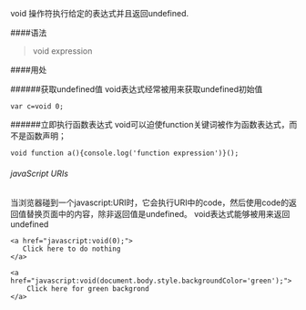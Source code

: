 void 操作符执行给定的表达式并且返回undefined.

####语法
> void expression

####用处

######获取undefined值
void表达式经常被用来获取undefined初始值
```
var c=void 0;
```
######立即执行函数表达式
void可以迫使function关键词被作为函数表达式，而不是函数声明；
```
void function a(){console.log('function expression')}();
```
###### javaScript URIs
当浏览器碰到一个javascript:URI时，它会执行URI中的code，然后使用code的返回值替换页面中的内容，除非返回值是undefined。
void表达式能够被用来返回undefined
```
<a href="javascript:void(0);">
   Click here to do nothing
</a>

<a href="javascript:void(document.body.style.backgroundColor='green');">
    Click here for green backgrond
</a>
```